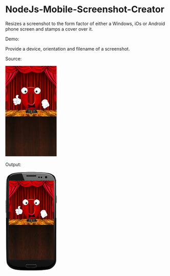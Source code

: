 NodeJs-Mobile-Screenshot-Creator
================================

Resizes a screenshot to the form factor of either a Windows, iOs or Android phone screen and stamps a cover over it.

Demo:

Provide a device, orientation and filename of a screenshot.

Source:

<img src="https://raw.githubusercontent.com/szahn/NodeJs-Mobile-Screenshot-Creator/master/screenshots/standing-ovation-app.png"/>

Output:

<img src="https://raw.githubusercontent.com/szahn/NodeJs-Mobile-Screenshot-Creator/master/screenshots/standing-ovation-app-framed.png"/>
